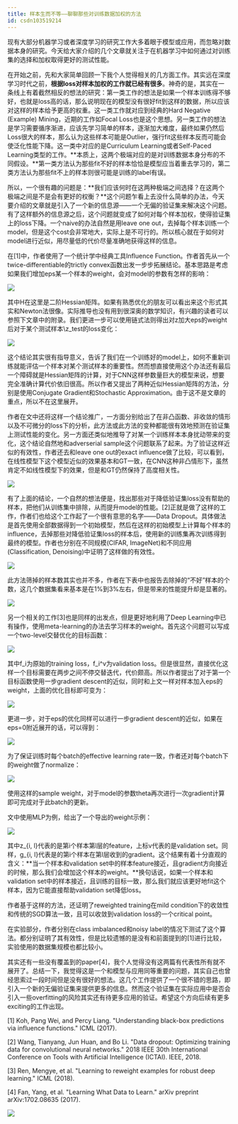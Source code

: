 ```yaml
---
title: 样本生而不等——聊聊那些对训练数据加权的方法
id: csdn103519214
---
```


现有大部分机器学习或者深度学习的研究工作大多着眼于模型或应用，而忽略对数据本身的研究。今天给大家介绍的几个文章就关注于在机器学习中如何通过对训练集的选择和加权取得更好的测试性能。

在开始之前，先和大家简单回顾一下我个人觉得相关的几方面工作。其实远在深度学习时代之前，**根据loss对样本加权的工作就已经有很多**。神奇的是，其实在一条线上有着截然相反的想法的研究：第一类工作的想法是如果一个样本训练得不够好，也就是loss高的话，那么说明现在的模型没有很好fit到这样的数据，所以应该对这样的样本给予更高的权重。这一类工作就对应到经典的Hard Negative (Example) Mining，近期的工作如Focal Loss也是这个思想。另一类工作的想法是学习需要循序渐进，应该先学习简单的样本，逐渐加大难度，最终如果仍然后Loss很大的样本，那么认为这些样本可能是Outlier，强行fit这些样本反而可能会使泛化性能下降。这一类中对应的是Curriculum Learning或者Self-Paced Learning类型的工作。**本质上，这两个极端对应的是对训练数据本身分布的不同假设。**第一类方法认为那些fit不好的样本恰恰是模型应当着重去学习的，第二类方法认为那些fit不上的样本则很可能是训练的label有误。

所以，一个很有趣的问题是：**我们应该何时在这两种极端之间选择？在这两个极端之间是不是会有更好的权衡？**这个问题乍看上去没什么简单的办法，今天要介绍的文章就是引入了一个新的信息源——一个无偏的验证集来解决这个问题。有了这样额外的信息源之后，这个问题就变成了如何对每个样本加权，使得验证集上的loss下降。一个naive的办法自然是用leave one out，去掉每个样本训练一个model，但是这个cost会非常地大，实际上是不可行的。所以核心就在于如何对model进行近似，用尽量低的代价尽量准确地获得这样的信息。

在[1]中，作者使用了一个统计学中经典工具Influence Function。作者首先从一个twice-differentiable的trictly convex函数出发一步步拓展结论。基本思路是考虑如果我们增加eps某一个样本的weight，会对model的参数有怎样的影响：

![](../img/b4710c04c71ee1271b369163051e7684.png)

其中H在这里是二阶Hessian矩阵。如果有熟悉优化的朋友可以看出来这个形式其实和Newton法很像。实际推导也没有用到很深奥的数学知识，有兴趣的读者可以参照下文章中的附录。我们更进一步可以使用链式法则得出对z加大eps的weight后对于某个测试样本\z_test的loss变化：

![](../img/36325e6211eca58e03c525cf8380950f.png)

这个结论其实很有指导意义，告诉了我们在一个训练好的model上，如何不重新训练就能评估一个样本对某个测试样本的重要性。然而想直接使用这个办法还有最后一个障碍就是Hessian矩阵的计算，对于CNN这样参数量巨大的模型来说，想要完全准确计算代价依旧很高。所以作者又提出了两种近似Hessian矩阵的方法，分别是使用Conjugate Gradient和Stochastic Approximation。由于这不是文章的重点，所以不在这里展开。

作者在文中还将这样一个结论推广，一方面分别给出了在非凸函数、非收敛的情形以及不可微分的loss下的分析，此方法或此方法的变种都能很有效地预测在验证集上测试性能的变化。另一方面还类似地推导了对某一个训练样本本身扰动带来的变化，这个结论自然地和adverserial sample这个问题联系了起来。为了验证这样近似的有效性，作者还去和leave one out的exact influence做了比较，可以看到，在线性模型下这个模型近似的效果基本和GT一致，在CNN这种非凸情形下，虽然肯定不如线性模型下的效果，但是和GT仍然保持了高度相关性。

![](../img/a5b3a482b88e90ea5043364fa6bc5557.png)

有了上面的结论，一个自然的想法便是，找出那些对于降低验证集loss没有帮助的样本，把他们从训练集中排除，从而提升model的性能。[2]正就是做了这样的工作，作者们也给这个工作起了一个很有意思的名字——Data Dropout。具体做法是首先使用全部数据得到一个初始模型，然后在这样的初始模型上计算每个样本的influence，去掉那些对降低验证集loss的样本后，使用新的训练集再次训练得到最终的模型。作者也分别在不同规模(CIFAR, ImageNet)和不同应用(Classification, Denoising)中证明了这样做的有效性。

![](../img/edec003a9b53568561a9ce2cca621fac.png)

此方法筛掉的样本数其实也并不多，作者在下表中也报告去除掉的“不好”样本的个数，这几个数据集看来基本是在1%到3%左右，但是带来的性能提升却是显著的。

![](../img/576a3db79db7f61864d422416d8ea6e3.png)

另一个相关的工作[3]也是同样的出发点，但是更好地利用了Deep Learning中已有操作，使用meta-learning的办法去学习样本的weight。首先这个问题可以写成一个two-level交替优化的目标函数：

![](../img/1fca7a45bfa25bf4b4aa44f35ccc79e8.png)

其中f_i为原始的training loss，f_i^v为validation loss。但是很显然，直接优化这样一个目标需要在两步之间不停交替迭代，代价颇高。所以作者提出了对于第一个目标函数使用一步gradient descent的近似，同时和上文一样对样本加入eps的weight，上面的优化目标即可变为：

![](../img/ba2cbe688808245bed820df28fabd90f.png)

更进一步，对于eps的优化同样可以进行一步gradient descent的近似，如果在eps=0附近展开的话，可以得到：

![](../img/0ce872e5b60d5a497326b90bb0e53c35.png)

为了保证训练时每个batch的effective learning rate一致，作者还对每个batch下的weight做了normalize：

![](../img/3961a7c6f2359c6b40617f77380c5014.png)

使用这样的sample weight，对于model的参数theta再次进行一次gradient计算即可完成对于此batch的更新。

文中使用MLP为例，给出了一个导出的weight示例：

![](../img/e362edcbaf33b16f70ee183eb40c1c19.png)

其中z_{i, l}代表的是第i个样本第l层的feature，上标v代表的是validation set。同样，g_{i, l}代表是的第i个样本在第l层收到的gradient。这个结果有着十分直观的含义：**当一个样本和validation set中的样本feature接近，且gradient方向接近的时候，那么我们会增加这个样本的weight。**换句话说，如果一个样本和validation set中的样本接近，且训练的目标一致，那么我们就应该更好地fit这个样本，因为它能直接帮助validation set降低loss。

作者基于这样的方法，还证明了reweighted training在mild condition下的收敛性和传统的SGD算法一致，且可以收敛到validation loss的一个critical point。

在实验部分，作者分别在class imbalanced和noisy label的情况下测试了这个算法。都分别证明了其有效性，但是比较遗憾的是没有和前面提到的[1]进行比较，实验使用的数据集规模也都比较小。

其实还有一些没有覆盖到的paper[4]，我个人觉得没有这两篇有代表性所有就不展开了。总结一下，我觉得这是一个和模型与应用同等重要的问题，其实自己也曾经思索过一段时间但是没有很好的想法。这几个工作提供了一个很不错的思路，即引入一个新的无偏验证集来提供更多的信息。然而这个验证集在实际应用中是否会引入一些overfitting的风险其实还有待更多应用的验证。希望这个方向后续有更多exciting的工作出现。

[1] Koh, Pang Wei, and Percy Liang. "Understanding black-box predictions via influence functions." ICML (2017).

[2] Wang, Tianyang, Jun Huan, and Bo Li. "Data dropout: Optimizing training data for convolutional neural networks." 2018 IEEE 30th International Conference on Tools with Artificial Intelligence (ICTAI). IEEE, 2018.

[3] Ren, Mengye, et al. "Learning to reweight examples for robust deep learning." ICML (2018).

[4] Fan, Yang, et al. "Learning What Data to Learn." arXiv preprint arXiv:1702.08635 (2017).

![](../img/f47463fdef86f39d3346d60c8d0c36e5.png)